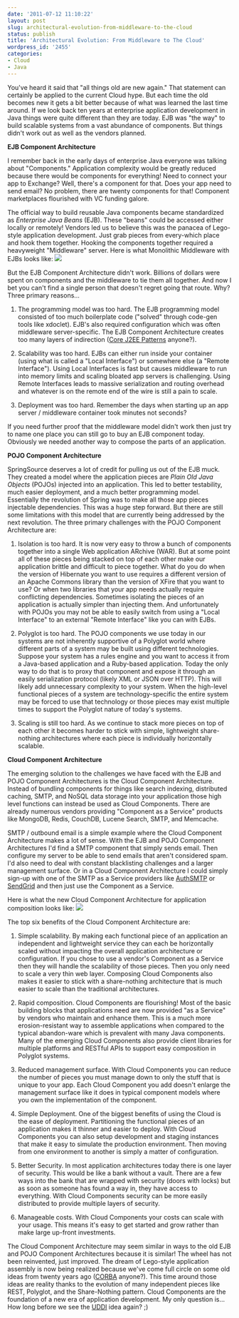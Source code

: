 ```yaml
---
date: '2011-07-12 11:10:22'
layout: post
slug: architectural-evolution-from-middleware-to-the-cloud
status: publish
title: 'Architectural Evolution: From Middleware to The Cloud'
wordpress_id: '2455'
categories:
- Cloud
- Java
---
```


You've heard it said that "all things old are new again."  That statement can certainly be applied to the current Cloud hype.  But each time the old becomes new it gets a bit better because of what was learned the last time around.  If we look back ten years at enterprise application development in Java things were quite different than they are today.  EJB was "the way" to build scalable systems from a vast abundance of components.  But things didn't work out as well as the vendors planned.

**EJB Component Architecture**

I remember back in the early days of enterprise Java everyone was talking about "Components."  Application complexity would be greatly reduced because there would be components for everything!  Need to connect your app to Exchange?  Well, there's a component for that.  Does your app need to send email?  No problem, there are twenty components for that!  Component marketplaces flourished with VC funding galore.

The official way to build reusable Java components became standardized as _Enterprise Java Beans_ (EJB).  These "beans" could be accessed either locally or remotely!  Vendors led us to believe this was the panacea of Lego-style application development.  Just grab pieces from every-which place and hook them together.  Hooking the components together required a heavyweight "Middleware" server.  Here is what Monolithic Middleware with EJBs looks like:
![](http://www.jamesward.com/wp/uploads/2011/07/MiddlewaretoCloudServices_j2ee.png)

But the EJB Component Architecture didn't work.  Billions of dollars were spent on components and the middleware to tie them all together.  And now I bet you can't find a single person that doesn't regret going that route.  Why?  Three primary reasons...





  1. The programming model was too hard.  The EJB programming model consisted of too much boilerplate code ("solved" through code-gen tools like xdoclet).  EJB's also required configuration which was often middleware server-specific.  The EJB Component Architecture creates too many layers of indirection ([Core J2EE Patterns](http://java.sun.com/blueprints/corej2eepatterns/) anyone?).


  2. Scalability was too hard.  EJBs can either run inside your container (using what is called a "Local Interface") or somewhere else (a "Remote Interface").  Using Local Interfaces is fast but causes middleware to run into memory limits and scaling bloated app servers is challenging.  Using Remote Interfaces leads to massive serialization and routing overhead and whatever is on the remote end of the wire is still a pain to scale.


  3. Deployment was too hard.  Remember the days when starting up an app server / middleware container took minutes not seconds?



If you need further proof that the middleware model didn't work then just try to name one place you can still go to buy an EJB component today.  Obviously we needed another way to compose the parts of an application.

**POJO Component Architecture**

SpringSource deserves a lot of credit for pulling us out of the EJB muck.  They created a model where the application pieces are _Plain Old Java Objects_ (POJOs) injected into an application.  This led to better testability, much easier deployment, and a much better programming model.  Essentially the revolution of Spring was to make all those app pieces injectable dependencies.  This was a huge step forward.  But there are still some limitations with this model that are currently being addressed by the next revolution.  The three primary challenges with the POJO Component Architecture are:





  1. Isolation is too hard.  It is now very easy to throw a bunch of components together into a single Web application ARchive (WAR).  But at some point all of these pieces being stacked on top of each other make our application brittle and difficult to piece together.  What do you do when the version of Hibernate you want to use requires a different version of an Apache Commons library than the version of XFire that you want to use?  Or when two libraries that your app needs actually require conflicting dependencies.  Sometimes isolating the pieces of an application is actually simpler than injecting them.  And unfortunately with POJOs you may not be able to easily switch from using a "Local Interface" to an external "Remote Interface" like you can with EJBs.


  2. Polyglot is too hard.  The POJO components we use today in our systems are not inherently supportive of a Polyglot world where different parts of a system may be built using different technologies.  Suppose your system has a rules engine and you want to access it from a Java-based application and a Ruby-based application.  Today the only way to do that is to proxy that component and expose it through an easily serialization protocol (likely XML or JSON over HTTP).  This will likely add unnecessary complexity to your system.  When the high-level functional pieces of a system are technology-specific the entire system may be forced to use that technology or those pieces may exist multiple times to support the Polyglot nature of today's systems.


  3. Scaling is still too hard.  As we continue to stack more pieces on top of each other it becomes harder to stick with simple, lightweight share-nothing architectures where each piece is individually horizontally scalable.



**Cloud Component Architecture**

The emerging solution to the challenges we have faced with the EJB and POJO Component Architectures is the Cloud Component Architecture.  Instead of bundling components for things like search indexing, distributed caching, SMTP, and NoSQL data storage into your application those high level functions can instead be used as Cloud Components.  There are already numerous vendors providing "Component as a Service" products like MongoDB, Redis, CouchDB, Lucene Search, SMTP, and Memcache.

SMTP / outbound email is a simple example where the Cloud Component Architecture makes a lot of sense.  With the EJB and POJO Component Architectures I'd find a SMTP component that simply sends email.  Then configure my server to be able to send emails that aren't considered spam.  I'd also need to deal with constant blacklisting challenges and a larger management surface.  Or in a Cloud Component Architecture I could simply sign-up with one of the SMTP as a Service providers like [AuthSMTP](http://www.authsmtp.com/) or [SendGrid](http://sendgrid.com/) and then just use the Component as a Service.

Here is what the new Cloud Component Architecture for application composition looks like:
![](http://www.jamesward.com/wp/uploads/2011/07/MiddlewaretoCloudServices_csa.png)

The top six benefits of the Cloud Component Architecture are:





  1. Simple scalability.  By making each functional piece of an application an independent and lightweight service they can each be horizontally scaled without impacting the overall application architecture or configuration.  If you chose to use a vendor's Component as a Service then they will handle the scalability of those pieces.  Then you only need to scale a very thin web layer.  Composing Cloud Components also makes it easier to stick with a share-nothing architecture that is much easier to scale than the traditional architectures.


  2. Rapid composition.  Cloud Components are flourishing!  Most of the basic building blocks that applications need are now provided "as a Service" by vendors who maintain and enhance them.  This is a much more erosion-resistant way to assemble applications when compared to the typical abandon-ware which is prevalent with many Java components.  Many of the emerging Cloud Components also provide client libraries for multiple platforms and RESTful APIs to support easy composition in Polyglot systems.


  3. Reduced management surface.  With Cloud Components you can reduce the number of pieces you must manage down to only the stuff that is unique to your app.  Each Cloud Component you add doesn't enlarge the management surface like it does in typical component models where you own the implementation of the component.


  4. Simple Deployment.  One of the biggest benefits of using the Cloud is the ease of deployment.  Partitioning the functional pieces of an application makes it thinner and easier to deploy.  With Cloud Components you can also setup development and staging instances that make it easy to simulate the production environment.  Then moving from one environment to another is simply a matter of configuration.


  5. Better Security.  In most application architectures today there is one layer of security.  This would be like a bank without a vault.  There are a few ways into the bank that are wrapped with security (doors with locks) but as soon as someone has found a way in, they have access to everything.  With Cloud Components security can be more easily distributed to provide multiple layers of security.


  6. Manageable costs.  With Cloud Components your costs can scale with your usage.  This means it's easy to get started and grow rather than make large up-front investments.



The Cloud Component Architecture may seem similar in ways to the old EJB and POJO Component Architectures because it is similar!  The wheel has not been reinvented, just improved.  The dream of Lego-style application assembly is now being realized because we've come full circle on some old ideas from twenty years ago ([CORBA](http://en.wikipedia.org/wiki/Corba) anyone?).  This time around those ideas are reality thanks to the evolution of many independent pieces like REST, Polyglot, and the Share-Nothing pattern.  Cloud Components are the foundation of a new era of application development.  My only question is...  How long before we see the [UDDI](http://en.wikipedia.org/wiki/UDDI) idea again?  ;)
